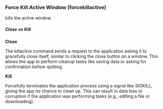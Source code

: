 ### Force Kill Active Window (forcekillactive)

kills the active window

##### Close vs Kill

**Close**

The killactive command sends a request to the application asking it to gracefully close itself, similar to clicking the close button on a window.
This allows the app to perform cleanup tasks like saving data or asking for confirmation before quitting.

**Kill**

Forcefully terminates the application process using a signal like SIGKILL, giving the app no chance to clean up.
This can result in data loss or corruption if the application was performing tasks (e.g., editing a file or downloading).